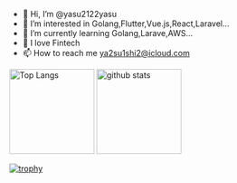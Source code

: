 - 👋 Hi, I’m @yasu2122yasu
- 👀 I’m interested in Golang,Flutter,Vue.js,React,Laravel...
- 🌱 I’m currently learning Golang,Larave,AWS...
- 💞️ I love Fintech
- 📫 How to reach me ya2su1shi2@icloud.com

<p align="left"> 
  <img alt="Top Langs" height="150px" src="https://github-readme-stats.vercel.app/api/top-langs/?username=yasu2122yasu&layout=compact&count_private=true&show_icons=true&theme=onedark" />
  <img alt="github stats" height="150px" src="https://github-readme-stats.vercel.app/api?username=yasu2122yasu&count_private=true&show_icons=true&show_icons=true&theme=onedark" />
</p>

[![trophy](https://github-profile-trophy.vercel.app/?username=yasu2122yasu&theme=onedark&column=7
)](https://github.com/ryo-ma/github-profile-trophy)

